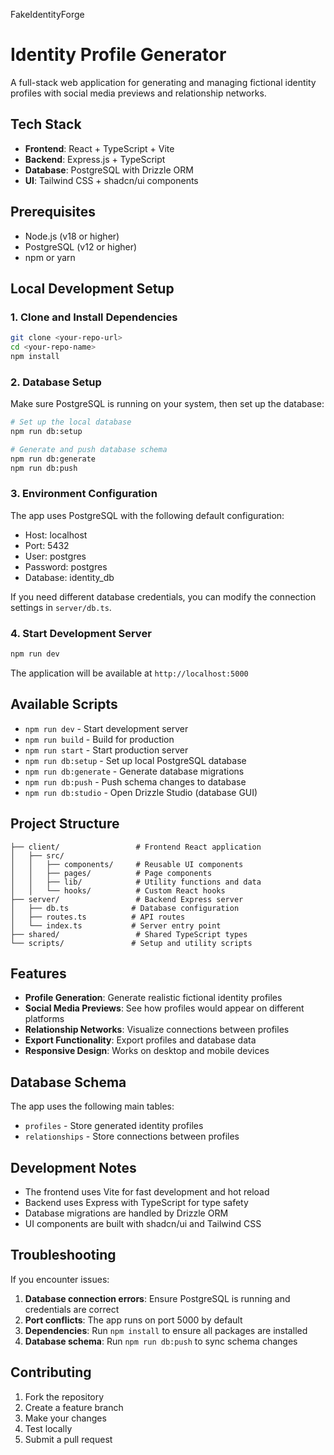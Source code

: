 FakeIdentityForge


# Identity Profile Generator

A full-stack web application for generating and managing fictional identity profiles with social media previews and relationship networks.

## Tech Stack

- **Frontend**: React + TypeScript + Vite
- **Backend**: Express.js + TypeScript
- **Database**: PostgreSQL with Drizzle ORM
- **UI**: Tailwind CSS + shadcn/ui components

## Prerequisites

- Node.js (v18 or higher)
- PostgreSQL (v12 or higher)
- npm or yarn

## Local Development Setup

### 1. Clone and Install Dependencies

```bash
git clone <your-repo-url>
cd <your-repo-name>
npm install
```

### 2. Database Setup

Make sure PostgreSQL is running on your system, then set up the database:

```bash
# Set up the local database
npm run db:setup

# Generate and push database schema
npm run db:generate
npm run db:push
```

### 3. Environment Configuration

The app uses PostgreSQL with the following default configuration:
- Host: localhost
- Port: 5432
- User: postgres
- Password: postgres
- Database: identity_db

If you need different database credentials, you can modify the connection settings in `server/db.ts`.

### 4. Start Development Server

```bash
npm run dev
```

The application will be available at `http://localhost:5000`

## Available Scripts

- `npm run dev` - Start development server
- `npm run build` - Build for production
- `npm run start` - Start production server
- `npm run db:setup` - Set up local PostgreSQL database
- `npm run db:generate` - Generate database migrations
- `npm run db:push` - Push schema changes to database
- `npm run db:studio` - Open Drizzle Studio (database GUI)

## Project Structure

```
├── client/                 # Frontend React application
│   ├── src/
│   │   ├── components/     # Reusable UI components
│   │   ├── pages/          # Page components
│   │   ├── lib/            # Utility functions and data
│   │   └── hooks/          # Custom React hooks
├── server/                 # Backend Express server
│   ├── db.ts              # Database configuration
│   ├── routes.ts          # API routes
│   └── index.ts           # Server entry point
├── shared/                 # Shared TypeScript types
└── scripts/               # Setup and utility scripts
```

## Features

- **Profile Generation**: Generate realistic fictional identity profiles
- **Social Media Previews**: See how profiles would appear on different platforms
- **Relationship Networks**: Visualize connections between profiles
- **Export Functionality**: Export profiles and database data
- **Responsive Design**: Works on desktop and mobile devices

## Database Schema

The app uses the following main tables:
- `profiles` - Store generated identity profiles
- `relationships` - Store connections between profiles

## Development Notes

- The frontend uses Vite for fast development and hot reload
- Backend uses Express with TypeScript for type safety
- Database migrations are handled by Drizzle ORM
- UI components are built with shadcn/ui and Tailwind CSS

## Troubleshooting

If you encounter issues:

1. **Database connection errors**: Ensure PostgreSQL is running and credentials are correct
2. **Port conflicts**: The app runs on port 5000 by default
3. **Dependencies**: Run `npm install` to ensure all packages are installed
4. **Database schema**: Run `npm run db:push` to sync schema changes

## Contributing

1. Fork the repository
2. Create a feature branch
3. Make your changes
4. Test locally
5. Submit a pull request

